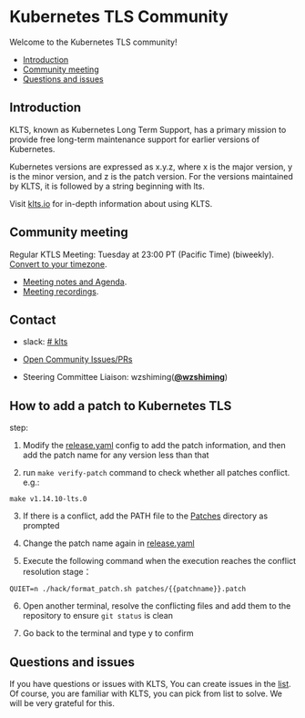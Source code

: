 # Kubernetes TLS Community

Welcome to the Kubernetes TLS community!

- [Introduction](#introduction)
- [Community meeting](#community-meeting)
- [Questions and issues](#questions-and-issues)

## Introduction

KLTS, known as Kubernetes Long Term Support, has a primary mission to provide free long-term maintenance support for earlier versions of Kubernetes.

Kubernetes versions are expressed as x.y.z, where x is the major version, y is the minor version, and z is the patch version. For the versions maintained by KLTS, it is followed by a string beginning with lts.

Visit [klts.io](https://klts.io/) for in-depth information about using KLTS.

## Community meeting

Regular KTLS Meeting: Tuesday at 23:00 PT (Pacific Time) (biweekly). [Convert to your timezone](http://www.thetimezoneconverter.com/?t=11:00&tz=PT%20%28Pacific%20Time%29).
  * [Meeting notes and Agenda]().
  * [Meeting recordings]().


## Contact

* slack: [# klts](https://klts.slack.com/archives/C02H8DMB6SZ)

* [Open Community Issues/PRs](https://github.com/klts-io/kubernetes-lts/issues)

* Steering Committee Liaison: wzshiming(**[@wzshiming](https://github.com/wzshiming)**)

<!--

## 怎么加添补丁

1. 修改 release.yaml 文件， 加入补丁信息，然后在小于此版本的版本都要添加补丁名称
2. 运行 make verify-patch 校验所有补丁是否冲突
3. 如果有冲突，将 path 文件添加到 patches 目录下
4. 重新在 release.yaml 中修改补丁名称
5. 执行下面命令，当执行到解决冲突的阶段
QUIET=n ./hack/format_patch.sh patches/{{patchname}}.patch
6. 另外打开一个终端，解决冲突文件后添加到仓库，保证 git status 干净
7. 回到终端，输入 y 确认

-->

## How to add a patch to Kubernetes TLS

step:<br>
1. Modify the [release.yaml](https://github.com/klts-io/kubernetes-lts/blob/main/releases.yml) config to add the patch information, and then add the patch name for any version less than that

2. run `make verify-patch` command to check whether all patches conflict. e.g.:

```shell
make v1.14.10-lts.0
``` 

3. If there is a conflict, add the PATH file to the [Patches](https://github.com/klts-io/kubernetes-lts/tree/main/patches) directory as prompted

4. Change the patch name again in [release.yaml](https://github.com/klts-io/kubernetes-lts/blob/main/releases.yml)

5. Execute the following command when the execution reaches the conflict resolution stage：

```shell
QUIET=n ./hack/format_patch.sh patches/{{patchname}}.patch
```

6. Open another terminal, resolve the conflicting files and add them to the repository to ensure `git status` is clean

7. Go back to the terminal and type y to confirm

## Questions and issues

If you have questions or issues with KLTS, You can create issues in the [list](https://github.com/klts-io/kubernetes-lts/issues). Of course, you are familiar with KLTS, you can pick from list to solve. We will be very grateful for this.





